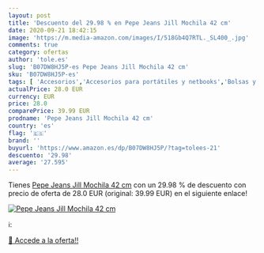 ```yaml
---
layout: post
title: 'Descuento del 29.98 % en Pepe Jeans Jill Mochila 42 cm'
date: 2020-09-21 18:42:15
image: 'https://m.media-amazon.com/images/I/518Gb4Q7RTL._SL400_.jpg'
comments: true
category: ofertas
author: 'tole.es'
slug: 'B07DW8HJ5P-es Pepe Jeans Jill Mochila 42 cm'
sku: 'B07DW8HJ5P-es'
tags: [ 'Accesorios','Accesorios para portátiles y netbooks','Bolsas y fundas para portátiles y netbooks','Bolígrafos, lápices y útiles de escritura','Equipaje','Informática','Mochilas','Mochilas para portátiles y netbooks','Mochilas tipo casual','Oficina y papelería','Rotuladores permanentes','Rotuladores y subrayadores','mochila', ]
actualPrice: 28.0 EUR
currency: EUR
price: 28.0
comparePrice: 39.99 EUR
prodname: 'Pepe Jeans Jill Mochila 42 cm'
country: 'es'
flag: '🇪🇸'
brand: ''
buyurl: 'https://www.amazon.es/dp/B07DW8HJ5P/?tag=tolees-21'
descuento: '29.98'
average: '27.595'
---
```


Tienes [Pepe Jeans Jill Mochila 42 cm](https://www.amazon.es/dp/B07DW8HJ5P/?tag=tolees-21) con un 29.98 % de descuento con precio de oferta de 28.0 EUR (original: 39.99 EUR) en el siguiente enlace!

[![Pepe Jeans Jill Mochila 42 cm](https://m.media-amazon.com/images/I/518Gb4Q7RTL._SL400_.jpg)](https://www.amazon.es/dp/B07DW8HJ5P/?tag=tolees-21)

ℹ️:


[🛒 Accede a la oferta!!](https://www.amazon.es/dp/B07DW8HJ5P/?tag=tolees-21)
